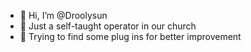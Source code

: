- 👋 Hi, I’m @Droolysun 
- 👀 Just a self-taught operator in our church
- 🌱 Trying to find some plug ins for better improvement

<!---
Droolysun/Droolysun is a ✨ special ✨ repository because its `README.md` (this file) appears on your GitHub profile.
You can click the Preview link to take a look at your changes.
--->
